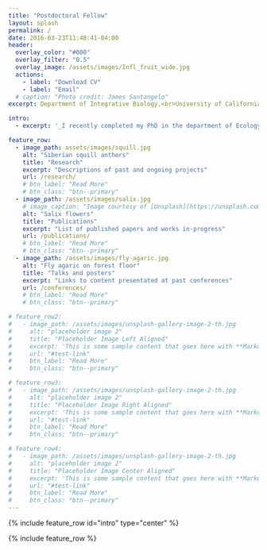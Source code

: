```yaml
---
title: "Postdoctoral Fellow"
layout: splash
permalink: /
date: 2016-03-23T11:48:41-04:00
header:
  overlay_color: "#000"
  overlay_filter: "0.5"
  overlay_image: /assets/images/Infl_fruit_wide.jpg
  actions:
    - label: "Download CV"
    - label: "Email"
  # caption: "Photo credit: James Santangelo"
excerpt: Department of Integrative Biology,<br>University of California, Berkeley

intro:
  - excerpt: '_I recently completed my PhD in the department of Ecology and Evolutionary Biology at the University of Toronto working with [Marc Johnson](https://evoecolab.wordpress.com/){:target="_blank"} and [Rob Ness](https://www.ness.bio){:target="_blank"} where I used urban environments as large-scale, naturally replicated environments to examine the extent of parallel phenotypic and genomic evolution in nature using white clover (Trifolium repens) as a model system. I am currently a postdoc with [Rasmus Nielsen](https://nielsen-lab.github.io/){:target="_blank"} where I am investigating genome-wide signatures of natural selection associated with urbanization and developing methods to estimate the strength of selection along environmental gradients using whole genome sequence data._'

feature_row:
  - image_path: assets/images/squill.jpg
    alt: "Siberian squill anthers"
    title: "Research"
    excerpt: "Descriptions of past and ongoing projects"
    url: /research/
    # btn_label: "Read More"
    # btn_class: "btn--primary"
  - image_path: /assets/images/salix.jpg
    # image_caption: "Image courtesy of [Unsplash](https://unsplash.com/)"
    alt: "Salix flowers"
    title: "Publications"
    excerpt: "List of published papers and works in-progress"
    url: /publications/
    # btn_label: "Read More"
    # btn_class: "btn--primary"
  - image_path: /assets/images/fly-agaric.jpg
    alt: "Fly agaric on forest floor"
    title: "Talks and posters"
    excerpt: "Links to content presentated at past conferences"
    url: /conferences/
    # btn_label: "Read More"
    # btn_class: "btn--primary"

# feature_row2:
#   - image_path: /assets/images/unsplash-gallery-image-2-th.jpg
#     alt: "placeholder image 2"
#     title: "Placeholder Image Left Aligned"
#     excerpt: 'This is some sample content that goes here with **Markdown** formatting. Left aligned with `type="left"`'
#     url: "#test-link"
#     btn_label: "Read More"
#     btn_class: "btn--primary"

# feature_row3:
#   - image_path: /assets/images/unsplash-gallery-image-2-th.jpg
#     alt: "placeholder image 2"
#     title: "Placeholder Image Right Aligned"
#     excerpt: 'This is some sample content that goes here with **Markdown** formatting. Right aligned with `type="right"`'
#     url: "#test-link"
#     btn_label: "Read More"
#     btn_class: "btn--primary"

# feature_row4:
#   - image_path: /assets/images/unsplash-gallery-image-2-th.jpg
#     alt: "placeholder image 2"
#     title: "Placeholder Image Center Aligned"
#     excerpt: 'This is some sample content that goes here with **Markdown** formatting. Centered with `type="center"`'
#     url: "#test-link"
#     btn_label: "Read More"
#     btn_class: "btn--primary"
---
```


{% include feature_row id="intro" type="center" %}

{% include feature_row %}

<!-- {% include feature_row id="feature_row2" type="left" %}

{% include feature_row id="feature_row3" type="right" %}

{% include feature_row id="feature_row4" type="center" %} -->
